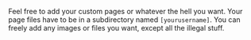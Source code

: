 Feel free to add your custom pages or whatever the hell you want. Your page files have to be in a subdirectory named `[yourusername]`.
You can freely add any images or files you want, except all the illegal stuff.
